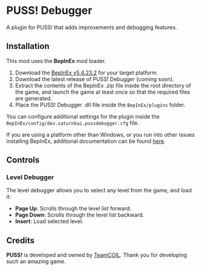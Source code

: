 # PUSS! Debugger

A plugin for PUSS! that adds improvements and debugging features.

## Installation

This mod uses the **BepInEx** mod loader.

1. Download the [BepInEx v5.4.23.2](https://github.com/BepInEx/BepInEx/releases/tag/v5.4.23.2) for your target platform.
2. Download the latest release of PUSS! Debugger (coming soon).
3. Extract the contents of the BepInEx .zip file inside the root directory of the game, and launch the game at least once so that the required files are generated.
4. Place the PUSS! Debugger .dll file inside the `BepInEx/plugins` folder.

You can configure additional settings for the plugin inside the `BepInEx/config/dev.saturnkai.pussdebugger.cfg` file.

If you are using a platform other than Windows, or you run into other issues installing BepInEx, additional documentation can be found [here](https://docs.bepinex.dev/articles/user_guide/installation/index.html).

## Controls

### Level Debugger

The level debugger allows you to select any level from the game, and load it:

-   **Page Up**: Scrolls through the level list forward.
-   **Page Down**: Scrolls through the level list backward.
-   **Insert**: Load selected level.

## Credits

**PUSS!** is developed and owned by [TeamCOIL](https://www.pussthegame.com/). Thank you for developing such an amazing game.
